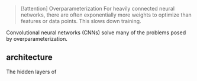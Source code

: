 > [!attention] Overparameterization
> For heavily connected neural networks, there are often exponentially more weights to optimize than features or data points. This slows down training.

Convolutional neural networks (CNNs) solve many of the problems posed by overparameterization.

## architecture
The hidden layers of 

